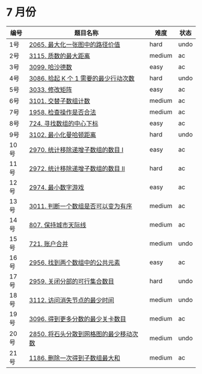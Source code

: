 # 7 月份

**编号**|**题目名称**|**难度**|**状态**
--------|------------|--------|--------
1号|[2065. 最大化一张图中的路径价值](./第1题%202065.%20最大化一张图中的路径价值)|hard|undo
2号|[3115. 质数的最大距离](./第2题%203115.%20质数的最大距离)|medium|ac
3号|[3099. 哈沙德数](./第3题%203099.%20哈沙德数)|easy|ac
4号|[3086. 拾起 K 个 1 需要的最少行动次数](./第4题%203086.%20拾起%20K%20个%201%20需要的最少行动次数])|hard|undo
5号|[3033. 修改矩阵](./第5题%203033.%20修改矩阵)|easy|ac
6号|[3101. 交替子数组计数](./第6题%203101.%20交替子数组计数)|medium|ac
7号|[1958. 检查操作是否合法](./第7题%201958.%20检查操作是否合法)|medium|ac
8号|[724. 寻找数组的中心下标](./第8题%20724.%20寻找数组的中心下标)|easy|ac
9号|[3102. 最小化曼哈顿距离](./第9题%203102.%20最小化曼哈顿距离)|hard|undo
10号|[2970. 统计移除递增子数组的数目 I](./第10题%202970.%20统计移除递增子数组的数目%20I)|easy|ac
11号|[2972. 统计移除递增子数组的数目 II](./第11题%202972.%20统计移除递增子数组的数目%20II)|hard|ac
12号|[2974. 最小数字游戏](./第12题%202974.%20最小数字游戏)|easy|ac
13号|[3011. 判断一个数组是否可以变为有序](./第13题%203011.%20判断一个数组是否可以变为有序)|medium|ac
14号|[807. 保持城市天际线](./第14题%20807.%20保持城市天际线)|medium|ac
15号|[721. 账户合并](./第15题%20721.%20账户合并)|medium|undo
16号|[2956. 找到两个数组中的公共元素](./第16题%202956.%20找到两个数组中的公共元素)|easy|ac
17号|[2959. 关闭分部的可行集合数目](./第17题%202959.%20关闭分部的可行集合数目)|hard|undo
18号|[3112. 访问消失节点的最少时间](./第18题%203112.%20访问消失节点的最少时间)|medium|undo
19号|[3096. 得到更多分数的最少关卡数目](./第19题%203096.%20得到更多分数的最少关卡数目)|medium|ac
20号|[2850. 将石头分散到网格图的最少移动次数](./第20题%202850.%20将石头分散到网格图的最少移动次数)|medium|undo
21号|[1186. 删除一次得到子数组最大和](./第21题%201186.%20删除一次得到子数组最大和)|medium|ac
